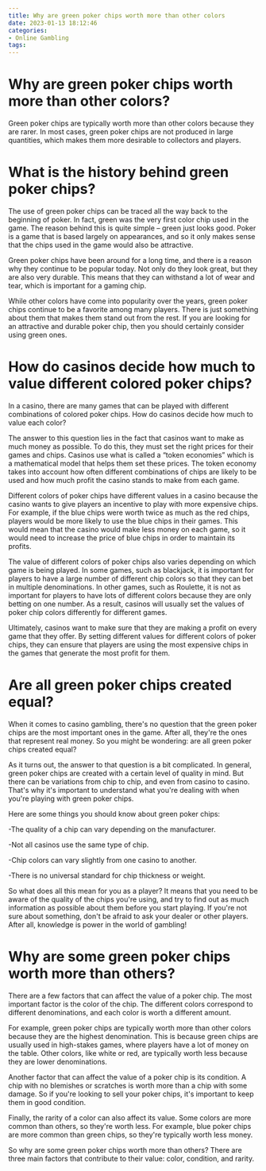 ```yaml
---
title: Why are green poker chips worth more than other colors
date: 2023-01-13 18:12:46
categories:
- Online Gambling
tags:
---
```



#  Why are green poker chips worth more than other colors?

Green poker chips are typically worth more than other colors because they are rarer. In most cases, green poker chips are not produced in large quantities, which makes them more desirable to collectors and players.

#  What is the history behind green poker chips?

The use of green poker chips can be traced all the way back to the beginning of poker. In fact, green was the very first color chip used in the game. The reason behind this is quite simple – green just looks good. Poker is a game that is based largely on appearances, and so it only makes sense that the chips used in the game would also be attractive.

Green poker chips have been around for a long time, and there is a reason why they continue to be popular today. Not only do they look great, but they are also very durable. This means that they can withstand a lot of wear and tear, which is important for a gaming chip.

While other colors have come into popularity over the years, green poker chips continue to be a favorite among many players. There is just something about them that makes them stand out from the rest. If you are looking for an attractive and durable poker chip, then you should certainly consider using green ones.

#  How do casinos decide how much to value different colored poker chips?

In a casino, there are many games that can be played with different combinations of colored poker chips. How do casinos decide how much to value each color?

The answer to this question lies in the fact that casinos want to make as much money as possible. To do this, they must set the right prices for their games and chips. Casinos use what is called a “token economies” which is a mathematical model that helps them set these prices. The token economy takes into account how often different combinations of chips are likely to be used and how much profit the casino stands to make from each game.

Different colors of poker chips have different values in a casino because the casino wants to give players an incentive to play with more expensive chips. For example, if the blue chips were worth twice as much as the red chips, players would be more likely to use the blue chips in their games. This would mean that the casino would make less money on each game, so it would need to increase the price of blue chips in order to maintain its profits.

The value of different colors of poker chips also varies depending on which game is being played. In some games, such as blackjack, it is important for players to have a large number of different chip colors so that they can bet in multiple denominations. In other games, such as Roulette, it is not as important for players to have lots of different colors because they are only betting on one number. As a result, casinos will usually set the values of poker chip colors differently for different games.

Ultimately, casinos want to make sure that they are making a profit on every game that they offer. By setting different values for different colors of poker chips, they can ensure that players are using the most expensive chips in the games that generate the most profit for them.

#  Are all green poker chips created equal?

When it comes to casino gambling, there's no question that the green poker chips are the most important ones in the game. After all, they're the ones that represent real money. So you might be wondering: are all green poker chips created equal?

As it turns out, the answer to that question is a bit complicated. In general, green poker chips are created with a certain level of quality in mind. But there can be variations from chip to chip, and even from casino to casino. That's why it's important to understand what you're dealing with when you're playing with green poker chips.

 Here are some things you should know about green poker chips:

-The quality of a chip can vary depending on the manufacturer.

-Not all casinos use the same type of chip.

-Chip colors can vary slightly from one casino to another.

-There is no universal standard for chip thickness or weight.

So what does all this mean for you as a player? It means that you need to be aware of the quality of the chips you're using, and try to find out as much information as possible about them before you start playing. If you're not sure about something, don't be afraid to ask your dealer or other players. After all, knowledge is power in the world of gambling!

#  Why are some green poker chips worth more than others?

There are a few factors that can affect the value of a poker chip. The most important factor is the color of the chip. The different colors correspond to different denominations, and each color is worth a different amount.

For example, green poker chips are typically worth more than other colors because they are the highest denomination. This is because green chips are usually used in high-stakes games, where players have a lot of money on the table. Other colors, like white or red, are typically worth less because they are lower denominations.

Another factor that can affect the value of a poker chip is its condition. A chip with no blemishes or scratches is worth more than a chip with some damage. So if you're looking to sell your poker chips, it's important to keep them in good condition.

Finally, the rarity of a color can also affect its value. Some colors are more common than others, so they're worth less. For example, blue poker chips are more common than green chips, so they're typically worth less money.

So why are some green poker chips worth more than others? There are three main factors that contribute to their value: color, condition, and rarity.